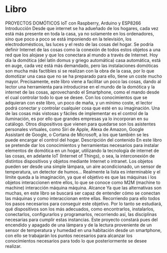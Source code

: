 # Libro
PROYECTOS DOMÓTICOS
IoT con Raspberry, Arduino y ESP8266
Introducción 
	Desde que internet se ha adueñado de los hogares, cada vez está más presente en toda la casa, ya no solamente en los ordenadores, sino que poco a poco se está imponiendo en la televisión, los electrodomésticos, las luces y el resto de las cosas del hogar. Se podría definir Internet de las cosas como la conexión de todos estos objetos a una red que los alojase y que los conectara al mundo a través de Internet. Hoy día la domótica (del latín domus y griego automática) casa automática, está en auge, cada vez está más demandado, pero las instalaciones domóticas son mucha más factibles si se realizan con la obra de la casa, por lo que domotizar una casa que no se ha preparado para ello, tiene un coste mucho mayor. Precisamente, este libro viene a facilitar un poco las cosas, dando al lector una herramienta para introducirse en el mundo de la domótica y la internet de las cosas, aprovechando el Smartphone, como el mando desde el cual controlar todo lo que se desee. Con los conocimientos que se adquieran con este libro, un poco de maña, y un mínimo coste, el lector podrá conectar y controlar cualquier cosa que esté en su imaginación. Una de las cosas más vistosas y fáciles de implementar es el control de la iluminación, es por ello que grandes empresas ya lo incorporan en su catálogo. Otros dispositivos que vienen para quedarse son los asistentes personales virtuales, como Siri de Apple, Alexa de Amazon, Google Assistant de Google, o Cortana de Microsoft, a los que también se les puede encargar el control del hogar.
Descripción del contenido 
	En este libro se pretende dar los conocimientos y herramientas necesarios para instalar elementos de domótica en un hogar, utilizando la tecnología de internet de las cosas, en adelante IoT (Internet of Things), o sea, la interconexión de distintos dispositivos y objetos mediante Internet o intranet. Los objetos pueden ser desde una simple lámpara, un aire acondicionado, un sensor de temperatura, un detector de humos… Realmente la lista es interminable y el límite queda a la imaginación, ya que el objetivo es que las máquinas i los objetos interaccionen entre ellos, lo que se conoce como M2M (machine to machine) interacción máquina máquina.
Alcance
	Ya que las alternativas son muchas, en este libro se buscará ser capaz de entender cómo se conectan las máquinas y como interaccionan entre ellas. Recorriendo para ello todos los pasos necesarios para conseguir este objetivo. Por lo tanto se estudiará, qué dispositivos son los más adecuados, como encontrarlos, instalarlos, conectarlos, configurarlos y programarlos, recorriendo así, las disciplinas necesarias para cumplir estas instancias. Este proyecto constará pues del encendido y apagado de una lámpara y de la lectura proveniente de un sensor de temperatura y humedad en una habitación desde un smartphone, con ello se trabajarán los puntos necesarios para alcanzar los conocimientos necesarios para todo lo que posteriormente se desee realizar.
